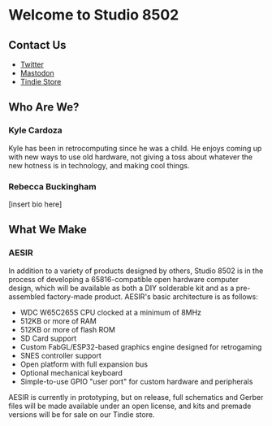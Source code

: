 # Welcome to Studio 8502

## Contact Us
- [Twitter](https://twitter.com/Studio8502)
- [Mastodon](https://oldbytes.space/web/@mos_8502)
- [Tindie Store](https://www.tindie.com/stores/studio8502/)

## Who Are We?

### Kyle Cardoza

Kyle has been in retrocomputing since he was a child. He enjoys coming up with new ways to use old hardware, not giving a toss about whatever the new hotness is in technology, and making cool things.

### Rebecca Buckingham

[insert bio here]

## What We Make

### AESIR

In addition to a variety of products designed by others, Studio 8502 is in the process of developing a 65816-compatible open hardware computer design, which will be available as both a DIY solderable kit and as a pre-assembled factory-made product. AESIR's basic architecture is as follows:

- WDC W65C265S CPU clocked at a minimum of 8MHz
- 512KB or more of RAM
- 512KB or more of flash ROM
- SD Card support
- Custom FabGL/ESP32-based graphics engine designed for retrogaming
- SNES controller support
- Open platform with full expansion bus
- Optional mechanical keyboard
- Simple-to-use GPIO "user port" for custom hardware and peripherals

AESIR is currently in prototyping, but on release, full schematics and Gerber files will be made available under an open license, and kits and premade versions will be for sale on our Tindie store.